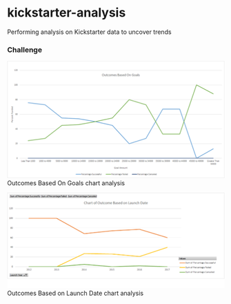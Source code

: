 # kickstarter-analysis
Performing analysis on Kickstarter data to uncover trends
### Challenge
![Outcomes Based on Goals Chart](https://github.com/Shannon-Goddard/kickstarter-analysis/blob/master/Goal%20Chart.png)
 <br/>
 Outcomes Based On Goals chart analysis
 
 ![Launch Date Chart](https://github.com/Shannon-Goddard/kickstarter-analysis/blob/master/Launch%20Date%20Chart.png)
 <br/>
Outcomes Based on Launch Date chart analysis


